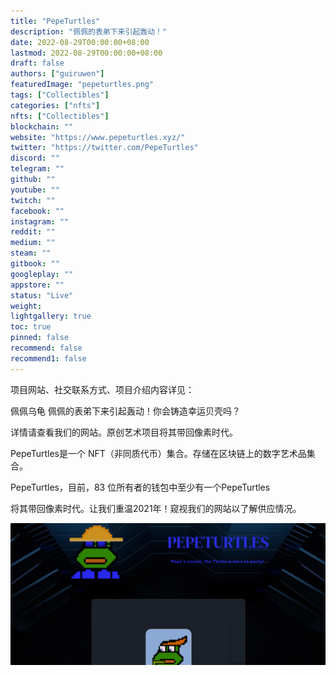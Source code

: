```yaml
---
title: "PepeTurtles"
description: "佩佩的表弟下来引起轰动！"
date: 2022-08-29T00:00:00+08:00
lastmod: 2022-08-29T00:00:00+08:00
draft: false
authors: ["guiruwen"]
featuredImage: "pepeturtles.png"
tags: ["Collectibles"]
categories: ["nfts"]
nfts: ["Collectibles"]
blockchain: ""
website: "https://www.pepeturtles.xyz/"
twitter: "https://twitter.com/PepeTurtles"
discord: ""
telegram: ""
github: ""
youtube: ""
twitch: ""
facebook: ""
instagram: ""
reddit: ""
medium: ""
steam: ""
gitbook: ""
googleplay: ""
appstore: ""
status: "Live"
weight: 
lightgallery: true
toc: true
pinned: false
recommend: false
recommend1: false
---
```

项目网站、社交联系方式、项目介绍内容详见：

佩佩乌龟 佩佩的表弟下来引起轰动！你会铸造幸运贝壳吗？

详情请查看我们的网站。原创艺术项目将其带回像素时代。

PepeTurtles是一个 NFT（非同质代币）集合。存储在区块链上的数字艺术品集合。

PepeTurtles，目前，83 位所有者的钱包中至少有一个PepeTurtles

将其带回像素时代。让我们重温2021年！窥视我们的网站以了解供应情况。

![nft](01.png)